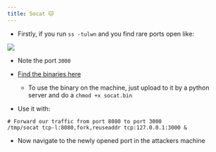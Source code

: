 ```yaml
---
title: Socat 🐱
---
```

- Firstly, if you run `ss -tulwn` and you find rare ports open like:

![](Pasted%20image%2020240322165018.png)

- Note the port `3000`
- [Find the binaries here](https://github.com/3ndG4me/socat/releases/)
	- To use the binary on the machine, just upload to it by a python server and do a `chmod +x socat.bin`

- Use it with:

```shell
# Forward our traffic from port 8080 to port 3000
/tmp/socat tcp-l:8080,fork,reuseaddr tcp:127.0.0.1:3000 &
```

- Now navigate to the newly opened port in the attackers machine